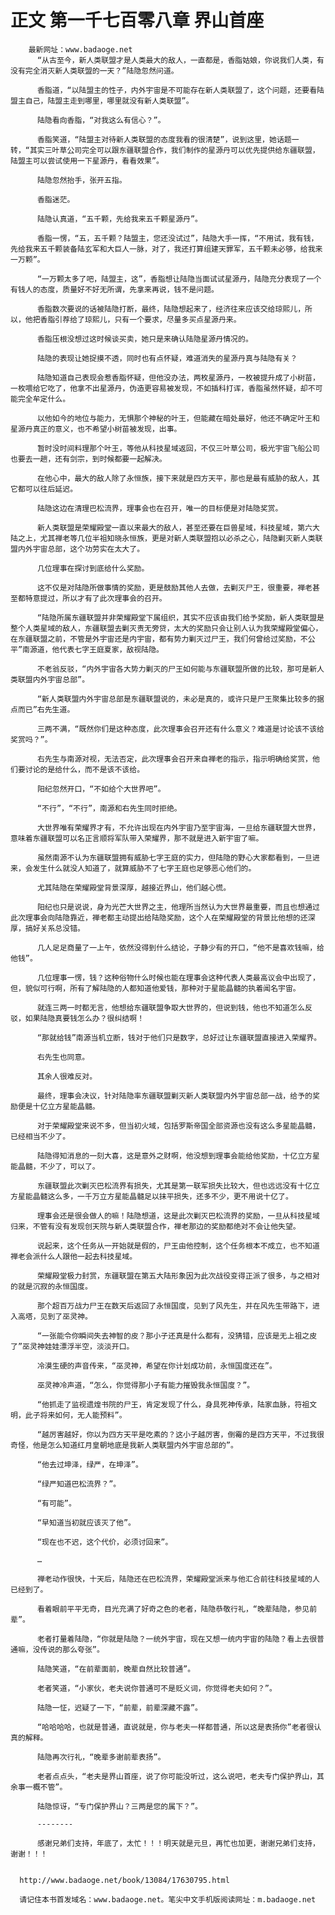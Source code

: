 # 正文 第一千七百零八章 界山首座
        最新网址：www.badaoge.net
          “从古至今，新人类联盟才是人类最大的敌人，一直都是，香脂姑娘，你说我们人类，有没有完全消灭新人类联盟的一天？”陆隐忽然问道。
      
          香脂道，“以陆盟主的性子，内外宇宙是不可能存在新人类联盟了，这个问题，还要看陆盟主自己，陆盟主走到哪里，哪里就没有新人类联盟”。
      
          陆隐看向香脂，“对我这么有信心？”。
      
          香脂笑道，“陆盟主对待新人类联盟的态度我看的很清楚”，说到这里，她话题一转，“其实三叶草公司完全可以跟东疆联盟合作，我们制作的星源丹可以优先提供给东疆联盟，陆盟主可以尝试使用一下星源丹，看看效果”。
      
          陆隐忽然抬手，张开五指。
      
          香脂迷茫。
      
          陆隐认真道，“五千颗，先给我来五千颗星源丹”。
      
          香脂一愣，“五，五千颗？陆盟主，您还没试过”，陆隐大手一挥，“不用试，我有钱，先给我来五千颗装备陆玄军和大巨人一脉，对了，我还打算组建天罪军，五千颗未必够，给我来一万颗”。
      
          “一万颗太多了吧，陆盟主，这”，香脂想让陆隐当面试试星源丹，陆隐充分表现了一个有钱人的态度，质量好不好无所谓，先拿来再说，钱不是问题。
      
          香脂数次要说的话被陆隐打断，最终，陆隐想起来了，经济往来应该交给琼熙儿，所以，他把香脂引荐给了琼熙儿，只有一个要求，尽量多买点星源丹来。
      
          香脂压根没想过这时候谈买卖，她只是来确认陆隐星源丹情况的。
      
          陆隐的表现让她捉摸不透，同时也有点怀疑，难道消失的星源丹真与陆隐有关？
      
          陆隐知道自己表现会惹香脂怀疑，但他没办法，两枚星源丹，一枚被提升成了小树苗，一枚喂给它吃了，他拿不出星源丹，伪造更容易被发现，不如插科打诨，香脂虽然怀疑，却不可能完全牟定什么。
      
          以他如今的地位与能力，无惧那个神秘的叶王，但能藏在暗处最好，他还不确定叶王和星源丹真正的意义，也不希望小树苗被发现，出事。
      
          暂时没时间料理那个叶王，等他从科技星域返回，不仅三叶草公司，极光宇宙飞船公司也要去一趟，还有剑宗，到时候都要一起解决。
      
          在他心中，最大的敌人除了永恒族，接下来就是四方天平，那也是最有威胁的敌人，其它都可以往后延迟。
      
          陆隐这边在清理巴松流界，理事会也在召开，唯一的目标便是对陆隐奖赏。
      
          新人类联盟是荣耀殿堂一直以来最大的敌人，甚至还要在巨兽星域，科技星域，第六大陆之上，尤其禅老等几位半祖知晓永恒族，更是对新人类联盟抱以必杀之心，陆隐剿灭新人类联盟内外宇宙总部，这个功劳实在太大了。
      
          几位理事在探讨到底给什么奖励。
      
          这不仅是对陆隐所做事情的奖励，更是鼓励其他人去做，去剿灭尸王，很重要，禅老甚至都特意提过，所以才有了此次理事会的召开。
      
          “陆隐所属东疆联盟并非荣耀殿堂下属组织，其实不应该由我们给予奖励，新人类联盟是整个人类星域的敌人，东疆联盟去剿灭责无旁贷，太大的奖励只会让别人认为我荣耀殿堂偏心，在东疆联盟之前，不管是外宇宙还是内宇宙，都有势力剿灭过尸王，我们何曾给过奖励，不公平”南源道，他代表七字王庭夏家，敌视陆隐。
      
          不老翁反驳，“内外宇宙各大势力剿灭的尸王如何能与东疆联盟所做的比较，那可是新人类联盟内外宇宙总部”。
      
          “新人类联盟内外宇宙总部是东疆联盟说的，未必是真的，或许只是尸王聚集比较多的据点而已”右先生道。
      
          三两不满，“既然你们是这种态度，此次理事会召开还有什么意义？难道是讨论该不该给奖赏吗？”。
      
          右先生与南源对视，无法否定，此次理事会召开来自禅老的指示，指示明确给奖赏，他们要讨论的是给什么，而不是该不该给。
      
          阳纪忽然开口，“不如给个大世界吧”。
      
          “不行”，“不行”，南源和右先生同时拒绝。
      
          大世界唯有荣耀界才有，不允许出现在内外宇宙乃至宇宙海，一旦给东疆联盟大世界，意味着东疆联盟可以名正言顺将军队带入荣耀界，那不就是进入新宇宙了嘛。
      
          虽然南源不认为东疆联盟拥有威胁七字王庭的实力，但陆隐的野心大家都看到，一旦进来，会发生什么就没人知道了，就算威胁不了七字王庭也足够恶心他们的。
      
          尤其陆隐在荣耀殿堂背景深厚，越接近界山，他们越心慌。
      
          阳纪也只是说说，身为光芒大世界之主，他理所当然认为大世界最重要，而且也想通过此次理事会向陆隐靠近，禅老都主动提出给陆隐奖励，这个人在荣耀殿堂的背景比他想的还深厚，搞好关系总没错。
      
          几人足足商量了一上午，依然没得到什么结论，子静少有的开口，“他不是喜欢钱嘛，给他钱”。
      
          几位理事一愣，钱？这种俗物什么时候也能在理事会这种代表人类最高议会中出现了，但，貌似可行啊，所有了解陆隐的人都知道他爱钱，那种对于星能晶髓的执着闻名宇宙。
      
          就连三两一时都无言，他想给东疆联盟争取大世界的，但说到钱，他也不知道怎么反驳，如果陆隐真要钱怎么办？很纠结啊！
      
          “那就给钱”南源当机立断，钱对于他们只是数字，总好过让东疆联盟直接进入荣耀界。
      
          右先生也同意。
      
          其余人很难反对。
      
          最终，理事会决议，针对陆隐率东疆联盟剿灭新人类联盟内外宇宙总部一战，给予的奖励便是十亿立方星能晶髓。
      
          对于荣耀殿堂来说不多，但当初火域，包括罗斯帝国全部资源也没有这么多星能晶髓，已经相当不少了。
      
          陆隐得知消息的一刻大喜，这是意外之财啊，他没想到理事会能给他奖励，十亿立方星能晶髓，不少了，可以了。
      
          东疆联盟此次剿灭巴松流界有损失，尤其是第一联军损失比较大，但也远远没有十亿立方星能晶髓这么多，一千万立方星能晶髓足以抹平损失，还多不少，更不用说十亿了。
      
          理事会还是很会做人的嘛！陆隐想道，这是此次剿灭巴松流界的奖励，一旦从科技星域归来，不管有没有发现创天院与新人类联盟合作，禅老那边的奖励都绝对不会让他失望。
      
          说起来，这个任务从一开始就是假的，尸王由他控制，这个任务根本不成立，也不知道禅老会派什么人跟他一起去科技星域。
      
          荣耀殿堂极力封赏，东疆联盟在第五大陆形象因为此次战役变得正派了很多，与之相对的就是沉寂的永恒国度。
      
          那个超百万战力尸王在数天后返回了永恒国度，见到了风先生，并在风先生带路下，进入高塔，见到了巫灵神。
      
          “一张能令你瞬间失去神智的皮？那小子还真是什么都有，没猜错，应该是无上祖之皮了”巫灵神娃娃漂浮半空，淡淡开口。
      
          冷漠生硬的声音传来，“巫灵神，希望在你计划成功前，永恒国度还在”。
      
          巫灵神冷声道，“怎么，你觉得那小子有能力摧毁我永恒国度？”。
      
          “他抓走了监视遗煌书院的尸王，肯定发现了什么，身具死神传承，陆家血脉，符祖文明，此子将来如何，无人能预料”。
      
          “越厉害越好，你以为四方天平是吃素的？这小子越厉害，倒霉的是四方天平，不过我很奇怪，他是怎么知道红月皇朝地底是我新人类联盟内外宇宙总部的”。
      
          “他去过坤泽，绿严，在坤泽”。
      
          “绿严知道巴松流界？”。
      
          “有可能”。
      
          “早知道当初就应该灭了他”。
      
          “现在也不迟，这个代价，必须讨回来”。
      
          …
      
          禅老动作很快，十天后，陆隐还在巴松流界，荣耀殿堂派来与他汇合前往科技星域的人已经到了。
      
          看着眼前平平无奇，目光充满了好奇之色的老者，陆隐恭敬行礼，“晚辈陆隐，参见前辈”。
      
          老者打量着陆隐，“你就是陆隐？一统外宇宙，现在又想一统内宇宙的陆隐？看上去很普通嘛，没传说的那么夸张”。
      
          陆隐笑道，“在前辈面前，晚辈自然比较普通”。
      
          老者笑道，“小家伙，老夫说你普通可不是贬义词，你觉得老夫如何？”。
      
          陆隐一怔，迟疑了一下，“前辈，前辈深藏不露”。
      
          “哈哈哈哈，也就是普通，直说就是，你与老夫一样都普通，所以这是表扬你”老者很认真的解释。
      
          陆隐再次行礼，“晚辈多谢前辈表扬”。
      
          老者点点头，“老夫是界山首座，说了你可能没听过，这么说吧，老夫专门保护界山，其余事一概不管”。
      
          陆隐惊讶，“专门保护界山？三两是您的属下？”。
      
          --------
      
          感谢兄弟们支持，年底了，太忙！！！明天就是元旦，再忙也加更，谢谢兄弟们支持，谢谢！！！
      
      
      http://www.badaoge.net/book/13084/17630795.html
      
      请记住本书首发域名：www.badaoge.net。笔尖中文手机版阅读网址：m.badaoge.net